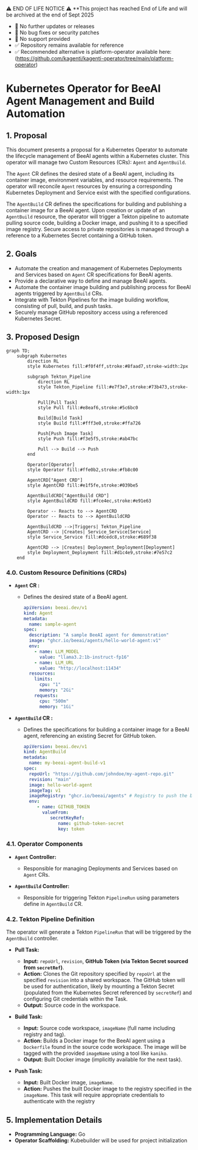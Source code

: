 ⚠️ END OF LIFE NOTICE ⚠️
**This project has reached End of Life and will be archived at the end of Sept 2025
- 🚫 No further updates or releases
- 🚫 No bug fixes or security patches  
- 🚫 No support provided
- ✅ Repository remains available for reference
- ✅ Recommended alternative is platform-operator available here: (https://github.com/kagenti/kagenti-operator/tree/main/platform-operator)

  
# Kubernetes Operator for BeeAI Agent Management and Build Automation 

## 1. Proposal

This document presents a proposal for a Kubernetes Operator to automate the lifecycle management of BeeAI agents within a Kubernetes cluster. This operator will manage two Custom Resources (CRs): `Agent` and `AgentBuild`.

The `Agent` CR defines the desired state of a BeeAI agent, including its container image, environment variables, and resource requirements. The operator will reconcile `Agent` resources by ensuring a corresponding Kubernetes Deployment and Service exist with the specified configurations.

The `AgentBuild` CR defines the specifications for building and publishing a container image for a BeeAI agent. Upon creation or update of an `AgentBuild` resource, the operator will trigger a Tekton pipeline to automate pulling source code, building a Docker image, and pushing it to a specified image registry. Secure access to private repositories is managed through a reference to a Kubernetes Secret containing a GitHub token. 

## 2. Goals

* Automate the creation and management of Kubernetes Deployments and Services based on `Agent` CR specifications for BeeAI agents.
* Provide a declarative way to define and manage BeeAI agents.
* Automate the container image building and publishing process for BeeAI agents triggered by `AgentBuild` CRs.
* Integrate with Tekton Pipelines for the image building workflow, consisting of pull, build, and push tasks.
* Securely manage GitHub repository access using a referenced Kubernetes Secret.

## 3. Proposed Design

```mermaid
graph TD;
    subgraph Kubernetes
        direction RL
        style Kubernetes fill:#f0f4ff,stroke:#8faad7,stroke-width:2px

        subgraph Tekton_Pipeline
            direction RL
            style Tekton_Pipeline fill:#e7f3e7,stroke:#73b473,stroke-width:1px
            
            Pull[Pull Task]
            style Pull fill:#e8eaf6,stroke:#5c6bc0

            Build[Build Task]
            style Build fill:#fff3e0,stroke:#ffa726

            Push[Push Image Task]
            style Push fill:#f3e5f5,stroke:#ab47bc

            Pull --> Build --> Push
        end
        
        Operator[Operator] 
        style Operator fill:#ffe0b2,stroke:#fb8c00

        AgentCRD["Agent CRD"] 
        style AgentCRD fill:#e1f5fe,stroke:#039be5

        AgentBuildCRD["AgentBuild CRD"]
        style AgentBuildCRD fill:#fce4ec,stroke:#e91e63

        Operator -- Reacts to --> AgentCRD
        Operator -- Reacts to --> AgentBuildCRD

        AgentBuildCRD -->|Triggers| Tekton_Pipeline
        AgentCRD --> |Creates| Service_Service[Service]
        style Service_Service fill:#dcedc8,stroke:#689f38

        AgentCRD --> |Creates| Deployment_Deployment[Deployment]
        style Deployment_Deployment fill:#d1c4e9,stroke:#7e57c2
    end
```    

### 4.0. Custom Resource Definitions (CRDs)

* **`Agent` CR :**
    * Defines the desired state of a BeeAI agent.
      
        ```yaml
        apiVersion: beeai.dev/v1
        kind: Agent
        metadata:
          name: sample-agent
        spec:
          description: "A sample BeeAI agent for demonstration"
          image: "ghcr.io/beeai/agents/hello-world-agent:v1"
          env:
            - name: LLM_MODEL
              value: "llama3.2:1b-instruct-fp16"
            - name: LLM_URL
              value: "http://localhost:11434"
          resources:
            limits:
              cpu: "1"
              memory: "2Gi"
            requests:
              cpu: "500m"
              memory: "1Gi"
        ```

* **`AgentBuild` CR :**
    * Defines the specifications for building a container image for a BeeAI agent, referencing an existing Secret for GitHub token.
      
        ```yaml
        apiVersion: beeai.dev/v1
        kind: AgentBuild
        metadata:
          name: my-beeai-agent-build-v1
        spec:
          repoUrl: "https://github.com/johndoe/my-agent-repo.git"
          revision: "main"
          image: hello-world-agent
          imageTag: v1
          imageRegistry: "ghcr.io/beeai/agents" # Registry to push the built image
          env:
             - name: GITHUB_TOKEN
               valueFrom:
                  secretKeyRef:
                     name: github-token-secret
                     key: token
        ```
### 4.1. Operator Components 

* **`Agent` Controller:**
    * Responsible for managing Deployments and Services based on `Agent` CRs.

* **`AgentBuild` Controller:**
    * Responsible for triggering Tekton `PipelineRun` using parameters define in `AgentBuild` CR.

### 4.2. Tekton Pipeline Definition

The operator will generate a Tekton `PipelineRun` that will be triggered by the `AgentBuild` controller.

* **Pull Task:**
    * **Input:** `repoUrl`, `revision`, **GitHub Token (via Tekton Secret sourced from `secretRef`)**.
    * **Action:** Clones the Git repository specified by `repoUrl` at the specified `revision` into a shared workspace. The GitHub token will be used for authentication, likely by mounting a Tekton Secret (populated from the Kubernetes Secret referenced by `secretRef`) and configuring Git credentials within the Task.
    * **Output:** Source code in the workspace.

* **Build Task:**
    * **Input:** Source code workspace, `imageName` (full name including registry and tag).
    * **Action:** Builds a Docker image for the BeeAI agent using a `Dockerfile` found in the source code workspace. The image will be tagged with the provided `imageName` using a tool like `kaniko`.
    * **Output:** Built Docker image (implicitly available for the next task).

* **Push Task:**
    * **Input:** Built Docker image, `imageName`.
    * **Action:** Pushes the built Docker image to the registry specified in the `imageName`. This task will require appropriate credentials to authenticate with the registry 

## 5. Implementation Details
  * **Programming Language:** Go
  * **Operator Scaffolding:** Kubebuilder will be used for project initialization  
